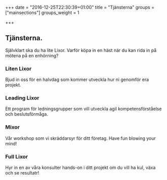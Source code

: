 +++
date = "2016-12-25T22:30:39+01:00"
title = "Tjänsterna"
groups = ["mainsections"]
groups_weight = 1

+++

## Tjänsterna.
Självklart ska du ha lite Lixor. Varför köpa in en häst när du kan rida in på
mötena på en enhörning?
<!--more-->

### Liten Lixor
Bjud in oss för en halvdag som kommer utveckla hur ni genomför era projekt.

### Leading Lixor
Ett program för ledningsgrupper som vill utveckla agil kompetensförståelse och
beslutsförmåga.

### Mixor
Vår workshop som vi skräddarsyr för ditt företag. Have fun blowing your mind!

### Full Lixor
Hyr in en av våra konsulter hands-on i ditt projekt om du vill ha kul, växa och
se resultatr!
